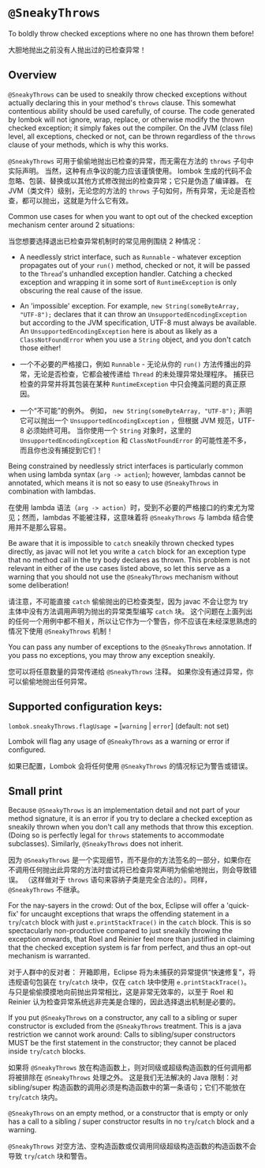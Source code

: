 # `@SneakyThrows`


To boldly throw checked exceptions where no one has thrown them before!


大胆地抛出之前没有人抛出过的已检查异常！


## Overview


`@SneakyThrows` can be used to sneakily throw checked exceptions without actually declaring this in your method's `throws` clause. 
This somewhat contentious ability should be used carefully, of course. 
The code generated by lombok will not ignore, wrap, replace, or otherwise modify the thrown checked exception; it simply fakes out the compiler. 
On the JVM (class file) level, all exceptions, checked or not, can be thrown regardless of the `throws` clause of your methods, which is why this works.

`@SneakyThrows` 可用于偷偷地抛出已检查的异常，而无需在方法的 `throws` 子句中实际声明。
当然，这种有点争议的能力应该谨慎使用。
lombok 生成的代码不会忽略、包装、替换或以其他方式修改抛出的检查异常；它只是伪造了编译器。
在 JVM（类文件）级别，无论您的方法的 `throws` 子句如何，所有异常，无论是否检查，都可以抛出，这就是为什么它有效。


Common use cases for when you want to opt out of the checked exception mechanism center around 2 situations:


当您想要选择退出已检查异常机制时的常见用例围绕 2 种情况：


* A needlessly strict interface, such as `Runnable` - whatever exception propagates out of your `run()` method, checked or not, it will be passed to the `Thread`'s unhandled exception handler. 
  Catching a checked exception and wrapping it in some sort of `RuntimeException` is only obscuring the real cause of the issue.
* An 'impossible' exception. 
  For example, `new String(someByteArray, "UTF-8");` declares that it can throw an `UnsupportedEncodingException` but according to the JVM specification, UTF-8 must always be available. 
  An `UnsupportedEncodingException` here is about as likely as a `ClassNotFoundError` when you use a `String` object, and you don't catch those either!


* 一个不必要的严格接口，例如 `Runnable` - 无论从你的 `run()` 方法传播出的异常，无论是否检查，它都会被传递给 `Thread` 的未处理异常处理程序。
  捕获已检查的异常并将其包装在某种 `RuntimeException` 中只会掩盖问题的真正原因。
* 一个“不可能”的例外。
  例如， `new String(someByteArray, "UTF-8");` 声明它可以抛出一个 `UnsupportedEncodingException` ，但根据 JVM 规范，UTF-8 必须始终可用。
  当你使用一个 `String` 对象时，这里的 `UnsupportedEncodingException` 和 `ClassNotFoundError` 的可能性差不多，而且你也没有捕捉到它们！


Being constrained by needlessly strict interfaces is particularly common when using lambda syntax (`arg -> action`); however, lambdas cannot be annotated, which means it is not so easy to use `@SneakyThrows` in combination with lambdas.


在使用 lambda 语法（`arg -> action`）时，受到不必要的严格接口的约束尤为常见；然而，lambdas 不能被注释，这意味着将 `@SneakyThrows` 与 lambda 结合使用并不是那么容易。


Be aware that it is impossible to `catch` sneakily thrown checked types directly, as javac will not let you write a `catch` block for an exception type that no method call in the try body declares as thrown. 
This problem is not relevant in either of the use cases listed above, so let this serve as a warning that you should not use the `@SneakyThrows` mechanism without some deliberation!


请注意，不可能直接 `catch` 偷偷抛出的已检查类型，因为 javac 不会让您为 try 主体中没有方法调用声明为抛出的异常类型编写 `catch` 块。
这个问题在上面列出的任何一个用例中都不相关，所以让它作为一个警告，你不应该在未经深思熟虑的情况下使用 `@SneakyThrows` 机制！


You can pass any number of exceptions to the `@SneakyThrows` annotation. 
If you pass no exceptions, you may throw any exception sneakily.


您可以将任意数量的异常传递给 `@SneakyThrows` 注释。
如果你没有通过异常，你可以偷偷地抛出任何异常。


## Supported configuration keys:


`lombok.sneakyThrows.flagUsage =` [`warning` | `error`] (default: not set)


Lombok will flag any usage of `@SneakyThrows` as a warning or error if configured.


如果已配置，Lombok 会将任何使用 `@SneakyThrows` 的情况标记为警告或错误。


## Small print


Because `@SneakyThrows` is an implementation detail and not part of your method signature, it is an error if you try to declare a checked exception as sneakily thrown when you don't call any methods that throw this exception. 
(Doing so is perfectly legal for `throws` statements to accommodate subclasses). Similarly, `@SneakyThrows` does not inherit.


因为 `@SneakyThrows` 是一个实现细节，而不是你的方法签名的一部分，如果你在不调用任何抛出此异常的方法时尝试将已检查异常声明为偷偷地抛出，则会导致错误。
（这样做对于 `throws` 语句来容纳子类是完全合法的）。同样， `@SneakyThrows` 不继承。


For the nay-sayers in the crowd: 
Out of the box, Eclipse will offer a 'quick-fix' for uncaught exceptions that wraps the offending statement in a `try`/`catch` block with just `e.printStackTrace()` in the `catch` block. 
This is so spectacularly non-productive compared to just sneakily throwing the exception onwards, that Roel and Reinier feel more than justified in claiming that the checked exception system is far from perfect, and thus an opt-out mechanism is warranted.


对于人群中的反对者：
开箱即用，Eclipse 将为未捕获的异常提供“快速修复”，将违规语句包装在 `try`/`catch` 块中，仅在 `catch` 块中使用 `e.printStackTrace()`。
与只是偷偷摸摸地向前抛出异常相比，这是非常无效率的，以至于 Roel 和 Reinier 认为检查异常系统远非完美是合理的，因此选择退出机制是必要的。


If you put `@SneakyThrows` on a constructor, any call to a sibling or super constructor is excluded from the `@SneakyThrows` treatment. 
This is a java restriction we cannot work around: Calls to sibling/super constructors MUST be the first statement in the constructor; they cannot be placed inside `try`/`catch` blocks.


如果将 `@SneakyThrows` 放在构造函数上，则对同级或超级构造函数的任何调用都将被排除在 `@SneakyThrows` 处理之外。
这是我们无法解决的 Java 限制：对 sibling/super 构造函数的调用必须是构造函数中的第一条语句；它们不能放在 `try`/`catch` 块内。


`@SneakyThrows` on an empty method, or a constructor that is empty or only has a call to a sibling / super constructor results in no `try`/`catch` block and a warning.


`@SneakyThrows` 对空方法、空构造函数或仅调用同级超级构造函数的构造函数不会导致 `try`/`catch` 块和警告。
